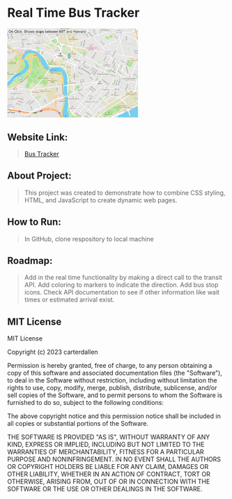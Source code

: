 # Real Time Bus Tracker

<img src= "Bus_Tracker.png" width='300'/>

## Website Link:
><a href="https://carterdallen.github.io/Real-Time-Bus-Tracker.github.io/"> Bus Tracker </a>

## About Project:
>This project was created to demonstrate how to combine CSS styling, HTML, and JavaScript to create dynamic web pages.

## How to Run:
>In GitHub, clone respository to local machine

## Roadmap: 
>Add in the real time functionality by making a direct call to the transit API. Add coloring to markers to indicate the direction. Add bus stop icons. Check API documentation to see if other information like wait times or estimated arrival exist.

## MIT License
MIT License

Copyright (c) 2023 carterdallen

Permission is hereby granted, free of charge, to any person obtaining a copy
of this software and associated documentation files (the "Software"), to deal
in the Software without restriction, including without limitation the rights
to use, copy, modify, merge, publish, distribute, sublicense, and/or sell
copies of the Software, and to permit persons to whom the Software is
furnished to do so, subject to the following conditions:

The above copyright notice and this permission notice shall be included in all
copies or substantial portions of the Software.

THE SOFTWARE IS PROVIDED "AS IS", WITHOUT WARRANTY OF ANY KIND, EXPRESS OR
IMPLIED, INCLUDING BUT NOT LIMITED TO THE WARRANTIES OF MERCHANTABILITY,
FITNESS FOR A PARTICULAR PURPOSE AND NONINFRINGEMENT. IN NO EVENT SHALL THE
AUTHORS OR COPYRIGHT HOLDERS BE LIABLE FOR ANY CLAIM, DAMAGES OR OTHER
LIABILITY, WHETHER IN AN ACTION OF CONTRACT, TORT OR OTHERWISE, ARISING FROM,
OUT OF OR IN CONNECTION WITH THE SOFTWARE OR THE USE OR OTHER DEALINGS IN THE
SOFTWARE.

